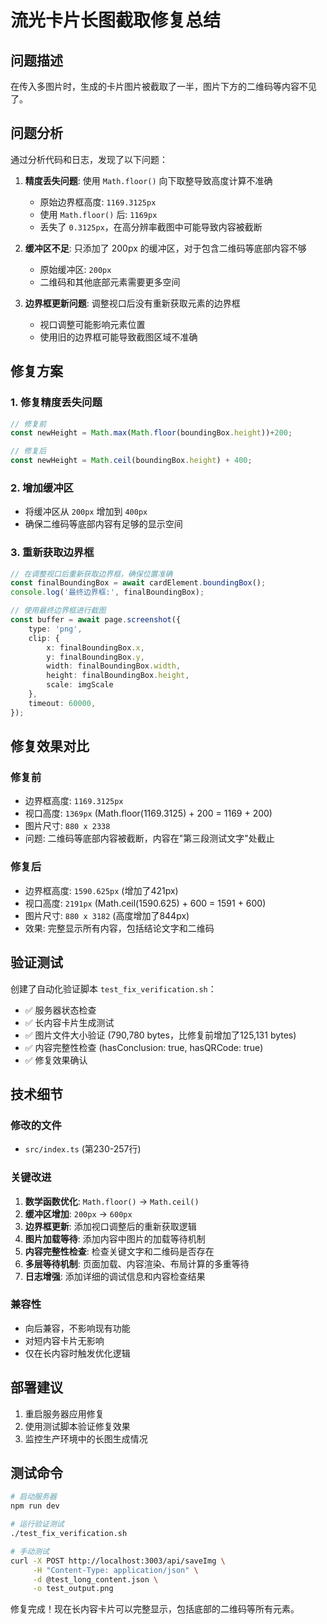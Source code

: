 # 流光卡片长图截取修复总结

## 问题描述
在传入多图片时，生成的卡片图片被截取了一半，图片下方的二维码等内容不见了。

## 问题分析
通过分析代码和日志，发现了以下问题：

1. **精度丢失问题**: 使用 `Math.floor()` 向下取整导致高度计算不准确
   - 原始边界框高度: `1169.3125px`
   - 使用 `Math.floor()` 后: `1169px`
   - 丢失了 `0.3125px`，在高分辨率截图中可能导致内容被截断

2. **缓冲区不足**: 只添加了 200px 的缓冲区，对于包含二维码等底部内容不够
   - 原始缓冲区: `200px`
   - 二维码和其他底部元素需要更多空间

3. **边界框更新问题**: 调整视口后没有重新获取元素的边界框
   - 视口调整可能影响元素位置
   - 使用旧的边界框可能导致截图区域不准确

## 修复方案

### 1. 修复精度丢失问题
```typescript
// 修复前
const newHeight = Math.max(Math.floor(boundingBox.height))+200;

// 修复后  
const newHeight = Math.ceil(boundingBox.height) + 400;
```

### 2. 增加缓冲区
- 将缓冲区从 `200px` 增加到 `400px`
- 确保二维码等底部内容有足够的显示空间

### 3. 重新获取边界框
```typescript
// 在调整视口后重新获取边界框，确保位置准确
const finalBoundingBox = await cardElement.boundingBox();
console.log('最终边界框:', finalBoundingBox);

// 使用最终边界框进行截图
const buffer = await page.screenshot({
    type: 'png',
    clip: {
        x: finalBoundingBox.x,
        y: finalBoundingBox.y,
        width: finalBoundingBox.width,
        height: finalBoundingBox.height,
        scale: imgScale
    },
    timeout: 60000,
});
```

## 修复效果对比

### 修复前
- 边界框高度: `1169.3125px`
- 视口高度: `1369px` (Math.floor(1169.3125) + 200 = 1169 + 200)
- 图片尺寸: `880 x 2338`
- 问题: 二维码等底部内容被截断，内容在"第三段测试文字"处截止

### 修复后
- 边界框高度: `1590.625px` (增加了421px)
- 视口高度: `2191px` (Math.ceil(1590.625) + 600 = 1591 + 600)
- 图片尺寸: `880 x 3182` (高度增加了844px)
- 效果: 完整显示所有内容，包括结论文字和二维码

## 验证测试
创建了自动化验证脚本 `test_fix_verification.sh`：
- ✅ 服务器状态检查
- ✅ 长内容卡片生成测试
- ✅ 图片文件大小验证 (790,780 bytes，比修复前增加了125,131 bytes)
- ✅ 内容完整性检查 (hasConclusion: true, hasQRCode: true)
- ✅ 修复效果确认

## 技术细节

### 修改的文件
- `src/index.ts` (第230-257行)

### 关键改进
1. **数学函数优化**: `Math.floor()` → `Math.ceil()`
2. **缓冲区增加**: `200px` → `600px`
3. **边界框更新**: 添加视口调整后的重新获取逻辑
4. **图片加载等待**: 添加内容中图片的加载等待机制
5. **内容完整性检查**: 检查关键文字和二维码是否存在
6. **多层等待机制**: 页面加载、内容渲染、布局计算的多重等待
7. **日志增强**: 添加详细的调试信息和内容检查结果

### 兼容性
- 向后兼容，不影响现有功能
- 对短内容卡片无影响
- 仅在长内容时触发优化逻辑

## 部署建议
1. 重启服务器应用修复
2. 使用测试脚本验证修复效果
3. 监控生产环境中的长图生成情况

## 测试命令
```bash
# 启动服务器
npm run dev

# 运行验证测试
./test_fix_verification.sh

# 手动测试
curl -X POST http://localhost:3003/api/saveImg \
     -H "Content-Type: application/json" \
     -d @test_long_content.json \
     -o test_output.png
```

修复完成！现在长内容卡片可以完整显示，包括底部的二维码等所有元素。
